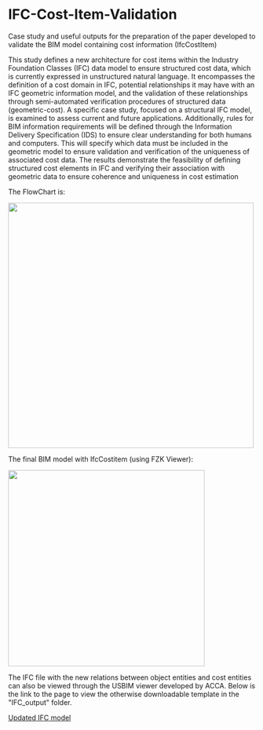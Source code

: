 # IFC-Cost-Item-Validation
Case study and useful outputs for the preparation of the paper developed to validate the BIM model containing cost information (IfcCostItem)

This study defines a new architecture for cost items within the Industry Foundation Classes (IFC) data model to ensure structured cost data, which is currently expressed in unstructured natural language. It encompasses the definition of a cost domain in IFC, potential relationships it may have with an IFC geometric information model, and the validation of these relationships through semi-automated verification procedures of structured data (geometric-cost). A specific case study, focused on a structural IFC model, is examined to assess current and future applications. Additionally, rules for BIM information requirements will be defined through the Information Delivery Specification (IDS) to ensure clear understanding for both humans and computers. This will specify which data must be included in the geometric model to ensure validation and verification of the uniqueness of associated cost data. The results demonstrate the feasibility of defining structured cost elements in IFC and verifying their association with geometric data to ensure coherence and uniqueness in cost estimation

The FlowChart is:

<img src="https://github.com/Cassa97/IFC-Cost-Item-Validation/assets/115898053/e08ca3d8-ea6d-44f8-858c-96679347161b" width="500" >  

The final BIM model with IfcCostitem (using FZK Viewer):

<img src="https://github.com/Cassa97/IFC-Cost-Item-Validation/assets/115898053/20aed8ae-02ac-4220-8407-c046c3653189" width="400" >

<!-- Due spazi alla fine dell'elemento precedente seguiti da un ritorno a capo -->



The IFC file with the new relations between object entities and cost entities can also be viewed through the USBIM viewer developed by ACCA. Below is the link to the page to view the otherwise downloadable template in the "IFC_output" folder.

[Updated IFC model](https://service.usbim.com/link/9WmVppDghIFzrXF6sdCchYI2)
